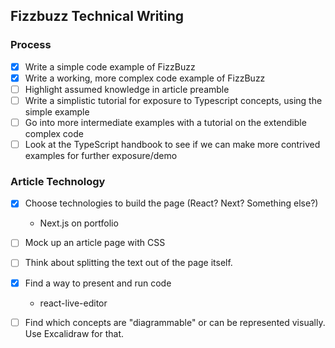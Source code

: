 ## Fizzbuzz Technical Writing

### Process
- [x] Write a simple code example of FizzBuzz
- [x] Write a working, more complex code example of FizzBuzz
- [ ] Highlight assumed knowledge in article preamble
- [ ] Write a simplistic tutorial for exposure to Typescript concepts, using the simple example
- [ ] Go into more intermediate examples with a tutorial on the extendible complex code
- [ ] Look at the TypeScript handbook to see if we can make more contrived examples for further exposure/demo

### Article Technology

- [x] Choose technologies to build the page (React? Next? Something else?)
  - Next.js on portfolio
- [ ] Mock up an article page with CSS
- [ ] Think about splitting the text out of the page itself.
- [x] Find a way to present and run code
  - react-live-editor
- [ ] Find which concepts are "diagrammable" or can be represented visually. Use Excalidraw for that.

